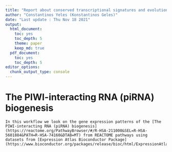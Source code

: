 ```yaml
---
title: "Report about conserved transcriptional signatures and evolutionary relationships of germ/stem cells in the PIWI-piRNA pathway"
author: "Constantinos Yeles (Konstantinos Geles)"
date: "Last update : Thu Nov 18 2021"
output:
  html_document:
    toc: yes
    toc_depth: 5
    theme: paper 
    keep_md: true
  pdf_document:
    toc: yes
    toc_depth: 5
editor_options:
  chunk_output_type: console
---
```




# The PIWI-interacting RNA (piRNA) biogenesis  

    In this workflow we look on the gene expression patterns of the [The PIWI-interacting RNA (piRNA) biogenesis](https://reactome.org/PathwayBrowser/#/R-HSA-211000&SEL=R-HSA-5601884&PATH=R-HSA-74160&DTAB=MT) from REACTOME pathways using datasets from [Expression Atlas Bioconductor Package](https://www.bioconductor.org/packages/release/bioc/html/ExpressionAtlas.html).


